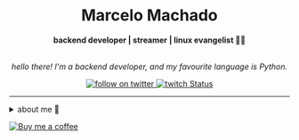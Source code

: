 <h1 align="center"> Marcelo Machado </h1>
    
<div align="center">
<b>backend developer | streamer | linux evangelist 🐍🐧</b>
<br>
<br>

<p><i>
    hello there! I'm a backend developer, and my favourite language is Python.
</i></p>

</div>

<div align="center">
    <a href="https://twitter.com/intent/follow?screen_name=shinilol1">
        <img src="https://img.shields.io/twitter/follow/shinilol1?style=social&logo=twitter"
        alt="follow on twitter">
    </a>
    <a href="https://www.twitch.tv/shinyhgami">
    <img alt="twitch Status" src="https://img.shields.io/twitch/status/shinyhgami?style=social">
    </a>
</div>

---

<details closed>    
<summary>about me 👻</summary>
    
<div align="right">
        <img src="https://github-readme-stats.vercel.app/api/top-langs/?username=mmaachado&hide=html,css,swift&langs_count=6&hide_border=true&layout=compact&show_icons=true&line_height=10&theme=transparent&title_color=4a86d1&custom_title=my%20favourite%20languages"
       alt="most used languages" align="right">
</div>

<div align="right">
        <img width="300rem" src="https://github-readme-stats.vercel.app/api/wakatime?username=shinilol1&theme=transparent&hide_border=true&hide=markdown,html,css,text,other,yaml,json&hide_title=true&line_height=50&langs_count=4&layout=default" alt="wakatime stats" align="right" />

</div>


<div align="left">
    
hey there!! I am Marcelo.

My main knowledge in technologies are **Python** and **Flask**. I am also comfortable using **Django** and **FastAPI**.

I am currently working as _main developer_ for the [Anti Coding Coding Club](https://www.youtube.com/@anticodingcodingclub) project.

</div>

<!-- <img src="https://raw.githubusercontent.com/MicaelliMedeiros/micaellimedeiros/master/image/computer-illustration.png" min-width="400px" max-width="400px" width="400px" align="right" alt="computer-illustration.png"> -->


</details>

<div align="left">
    
[![Buy me a coffee](https://img.shields.io/badge/Buy%20Me%20a%20Coffee-ffdd00?style=for-the-badge&logo=buy-me-a-coffee&logoColor=black)](https://www.buymeacoffee.com/anticodingclub)
</div>
